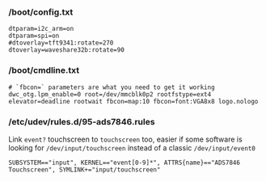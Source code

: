 ### /boot/config.txt
```
dtparam=i2c_arm=on
dtparam=spi=on
#dtoverlay=tft9341:rotate=270
dtoverlay=waveshare32b:rotate=90
```

### /boot/cmdline.txt
```
# `fbcon=` parameters are what you need to get it working
dwc_otg.lpm_enable=0 root=/dev/mmcblk0p2 rootfstype=ext4 elevator=deadline rootwait fbcon=map:10 fbcon=font:VGA8x8 logo.nologo
```

### /etc/udev/rules.d/95-ads7846.rules
Link `event?` touchscreen to `touchscreen` too, easier if some software is looking for `/dev/input/touchscreen` instead of
a classic `/dev/input/event0`
```
SUBSYSTEM=="input", KERNEL=="event[0-9]*", ATTRS{name}=="ADS7846 Touchscreen", SYMLINK+="input/touchscreen"
```
